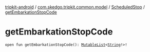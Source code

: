 [tripkit-android](../../index.md) / [com.skedgo.tripkit.common.model](../index.md) / [ScheduledStop](index.md) / [getEmbarkationStopCode](./get-embarkation-stop-code.md)

# getEmbarkationStopCode

`open fun getEmbarkationStopCode(): `[`MutableList`](https://kotlinlang.org/api/latest/jvm/stdlib/kotlin.collections/-mutable-list/index.html)`<`[`String`](https://kotlinlang.org/api/latest/jvm/stdlib/kotlin/-string/index.html)`!>!`